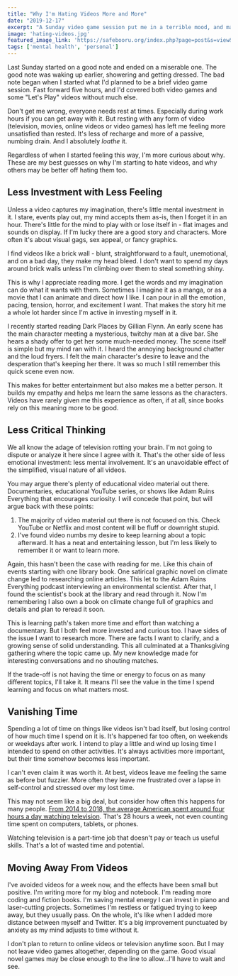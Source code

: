 ```yaml
---
title: "Why I'm Hating Videos More and More"
date: "2019-12-17"
excerpt: "A Sunday video game session put me in a terrible mood, and made me realize something important: I loathe almost all forms of video today."
image: 'hating-videos.jpg'
featured_image_link: 'https://safebooru.org/index.php?page=post&s=view&id=575236'
tags: ['mental health', 'personal']
---
```


Last Sunday started on a good note and ended on a miserable one. The good note was waking up earlier, showering and getting dressed. The bad note began when I started what I'd planned to be a brief video game session. Fast forward five hours, and I'd covered both video games and some "Let's Play" videos without much else.

Don't get me wrong, everyone needs rest at times. Especially during work hours if you can get away with it. But resting with any form of video (television, movies, online videos or video games) has left me feeling more unsatisfied than rested. It's less of recharge and more of a passive, numbing drain. And I absolutely _loathe_ it.

Regardless of when I started feeling this way, I'm more curious about why. These are my best guesses on why I'm starting to hate videos, and why others may be better off hating them too.

## Less Investment with Less Feeling

Unless a video captures my imagination, there's little mental investment in it. I stare, events play out, my mind accepts them as-is, then I forget it in an hour. There's little for the mind to play with or lose itself in - flat images and sounds on display. If I'm lucky there are a good story and characters. More often it's about visual gags, sex appeal, or fancy graphics.

I find videos like a brick wall - blunt, straightforward to a fault, unemotional, and on a bad day, they make my head bleed. I don't want to spend my days around brick walls unless I'm climbing over them to steal something shiny.

This is why I appreciate reading more. I get the words and my imagination can do what it wants with them. Sometimes I imagine it as a manga, or as a movie that I can animate and direct how I like. I can pour in all the emotion, pacing, tension, horror, and excitement I want. That makes the story hit me a whole lot harder since I'm active in investing myself in it.

I recently started reading Dark Places by Gillian Flynn. An early scene has the main character meeting a mysterious, twitchy man at a dive bar. She hears a shady offer to get her some much-needed money. The scene itself is simple but my mind ran with it. I heard the annoying background chatter and the loud fryers. I felt the main character's desire to leave and the desperation that's keeping her there. It was so much I still remember this quick scene even now.

This makes for better entertainment but also makes me a better person. It builds my empathy and helps me learn the same lessons as the characters. Videos have rarely given me this experience as often, if at all, since books rely on this meaning more to be good.

## Less Critical Thinking

We all know the adage of television rotting your brain. I'm not going to dispute or analyze it here since I agree with it. That's the other side of less emotional investment: less mental involvement. It's an unavoidable effect of the simplified, visual nature of all videos.

You may argue there's plenty of educational video material out there. Documentaries, educational YouTube series, or shows like Adam Ruins Everything that encourages curiosity. I will concede that point, but will argue back with these points:

1. The majority of video material out there is not focused on this. Check YouTube or Netflix and most content will be fluff or downright stupid.
2. I've found video numbs my desire to keep learning about a topic afterward. It has a neat and entertaining lesson, but I'm less likely to remember it or want to learn more.

Again, this hasn't been the case with reading for me. Like this chain of events starting with one library book. One satirical graphic novel on climate change led to researching online articles. This let to the Adam Ruins Everything podcast interviewing an environmental scientist. After that, I found the scientist's book at the library and read through it. Now I'm remembering I also own a book on climate change full of graphics and details and plan to reread it soon.

This is learning path's taken more time and effort than watching a documentary. But I both feel more invested and curious too. I have sides of the issue I want to research more. There are facts I want to clarify, and a growing sense of solid understanding. This all culminated at a Thanksgiving gathering where the topic came up. My new knowledge made for interesting conversations and no shouting matches.

If the trade-off is not having the time or energy to focus on as many different topics, I'll take it. It means I'll see the value in the time I spend learning and focus on what matters most.

## Vanishing Time

Spending a lot of time on things like videos isn't bad itself, but losing control of how much time I spend on it is. It's happened far too often, on weekends or weekdays after work. I intend to play a little and wind up losing time I intended to spend on other activities. It's always activities more important, but their time somehow becomes less important.

I can't even claim it was worth it. At best, videos leave me feeling the same as before but fuzzier. More often they leave me frustrated over a lapse in self-control and stressed over my lost time.

This may not seem like a big deal, but consider how often this happens for many people. [From 2014 to 2018, the average American spent around four hours a day watching television](https://www.statista.com/statistics/186833/average-television-use-per-person-in-the-us-since-2002/). That's 28 hours a week, not even counting time spent on computers, tablets, or phones.

Watching television is a part-time job that doesn't pay or teach us useful skills. That's a lot of wasted time and potential.

## Moving Away From Videos

I've avoided videos for a week now, and the effects have been small but positive. I'm writing more for my blog and notebook. I'm reading more coding and fiction books. I'm saving mental energy I can invest in piano and laser-cutting projects. Sometimes I'm restless or fatigued trying to keep away, but they usually pass. On the whole, it's like when I added more distance between myself and Twitter. It's a big improvement punctuated by anxiety as my mind adjusts to time without it.

I don't plan to return to online videos or television anytime soon. But I may not leave video games altogether, depending on the game. Good visual novel games may be close enough to the line to allow...I'll have to wait and see.

